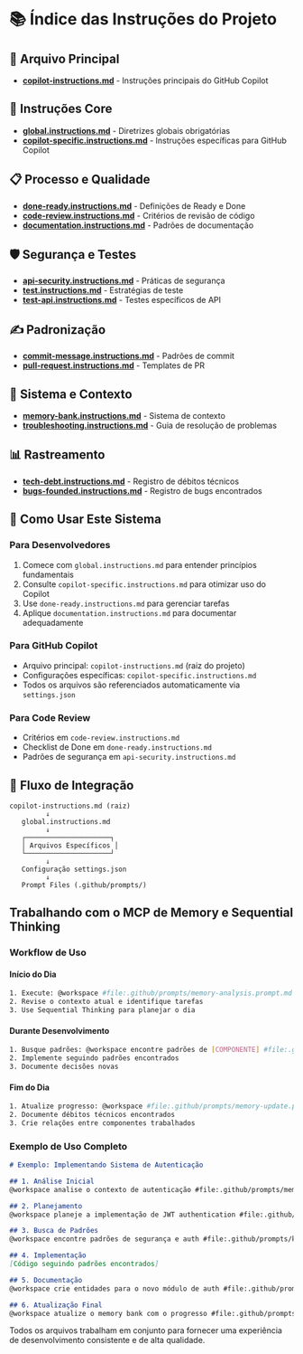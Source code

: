 # 📚 Índice das Instruções do Projeto

## 🎯 Arquivo Principal
- **[copilot-instructions.md](../../copilot-instructions.md)** - Instruções principais do GitHub Copilot

## 🔧 Instruções Core
- **[global.instructions.md](global.instructions.md)** - Diretrizes globais obrigatórias
- **[copilot-specific.instructions.md](copilot-specific.instructions.md)** - Instruções específicas para GitHub Copilot

## 📋 Processo e Qualidade
- **[done-ready.instructions.md](done-ready.instructions.md)** - Definições de Ready e Done
- **[code-review.instructions.md](code-review.instructions.md)** - Critérios de revisão de código
- **[documentation.instructions.md](documentation.instructions.md)** - Padrões de documentação

## 🛡️ Segurança e Testes
- **[api-security.instructions.md](api-security.instructions.md)** - Práticas de segurança
- **[test.instructions.md](test.instructions.md)** - Estratégias de teste
- **[test-api.instructions.md](test-api.instructions.md)** - Testes específicos de API

## ✍️ Padronização
- **[commit-message.instructions.md](commit-message.instructions.md)** - Padrões de commit
- **[pull-request.instructions.md](pull-request.instructions.md)** - Templates de PR

## 🧠 Sistema e Contexto
- **[memory-bank.instructions.md](memory-bank.instructions.md)** - Sistema de contexto
- **[troubleshooting.instructions.md](troubleshooting.instructions.md)** - Guia de resolução de problemas

## 📊 Rastreamento
- **[tech-debt.instructions.md](tech-debt.instructions.md)** - Registro de débitos técnicos
- **[bugs-founded.instructions.md](bugs-founded.instructions.md)** - Registro de bugs encontrados

## 🎯 Como Usar Este Sistema

### Para Desenvolvedores
1. Comece com `global.instructions.md` para entender princípios fundamentais
2. Consulte `copilot-specific.instructions.md` para otimizar uso do Copilot
3. Use `done-ready.instructions.md` para gerenciar tarefas
4. Aplique `documentation.instructions.md` para documentar adequadamente

### Para GitHub Copilot
- Arquivo principal: `copilot-instructions.md` (raiz do projeto)
- Configurações específicas: `copilot-specific.instructions.md`
- Todos os arquivos são referenciados automaticamente via `settings.json`

### Para Code Review
- Critérios em `code-review.instructions.md`
- Checklist de Done em `done-ready.instructions.md`
- Padrões de segurança em `api-security.instructions.md`

## 🔄 Fluxo de Integração

```
copilot-instructions.md (raiz)
         ↓
   global.instructions.md
         ↓
   ┌─────────────────────┐
   │ Arquivos Específicos │
   └─────────────────────┘
         ↓
   Configuração settings.json
         ↓
   Prompt Files (.github/prompts/)
```

## **Trabalhando com o MCP de Memory e Sequential Thinking**

### **Workflow de Uso**

#### **Início do Dia**
```bash
1. Execute: @workspace #file:.github/prompts/memory-analysis.prompt.md
2. Revise o contexto atual e identifique tarefas
3. Use Sequential Thinking para planejar o dia
```

#### **Durante Desenvolvimento**
```bash
1. Busque padrões: @workspace encontre padrões de [COMPONENTE] #file:.github/prompts/knowledge-search.prompt.md
2. Implemente seguindo padrões encontrados
3. Documente decisões novas
```

#### **Fim do Dia**
```bash
1. Atualize progresso: @workspace #file:.github/prompts/memory-update.prompt.md
2. Documente débitos técnicos encontrados
3. Crie relações entre componentes trabalhados
```

### **Exemplo de Uso Completo**

```markdown
# Exemplo: Implementando Sistema de Autenticação

## 1. Análise Inicial
@workspace analise o contexto de autenticação #file:.github/prompts/memory-analysis.prompt.md

## 2. Planejamento
@workspace planeje a implementação de JWT authentication #file:.github/prompts/sequential-planning.prompt.md

## 3. Busca de Padrões
@workspace encontre padrões de segurança e auth #file:.github/prompts/knowledge-search.prompt.md

## 4. Implementação
[Código seguindo padrões encontrados]

## 5. Documentação
@workspace crie entidades para o novo módulo de auth #file:.github/prompts/entity-management.prompt.md

## 6. Atualização Final
@workspace atualize o memory bank com o progresso #file:.github/prompts/memory-update.prompt.md
```

Todos os arquivos trabalham em conjunto para fornecer uma experiência de desenvolvimento consistente e de alta qualidade.